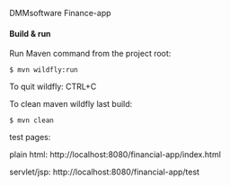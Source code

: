 DMMsoftware  Finance-app


#### Build & run

Run Maven command from the project root:

    $ mvn wildfly:run  

To quit wildfly: CTRL+C

To clean maven wildfly last build:
  
    $ mvn clean

test pages:

plain html: http://localhost:8080/financial-app/index.html

servlet/jsp: http://localhost:8080/financial-app/test
